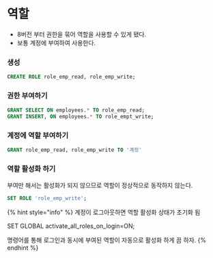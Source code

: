 # 역할

* 8버전 부터 권한을 묶어 역할을 사용할 수 있게 됐다.&#x20;
* 보통 계정에 부여하여 사용한다.

### 생성&#x20;

```sql
CREATE ROLE role_emp_read, role_emp_write;
```

### 권한 부여하기&#x20;

```sql
GRANT SELECT ON employees.* TO role_emp_read;
GRANT INSERT, ON employees.* TO role_empt_write;
```



### 계정에 역할 부여하기&#x20;

```sql
GRANT role_emp_read, role_emp_write TO '계정'
```



### 역할 활성화 하기&#x20;

부여만 해서는 활성화가 되지 않으므로 역할이 정상적으로 동작하지 않는다.&#x20;

```sql
SET ROLE 'role_emp_write';
```

{% hint style="info" %}
계정이 로그아웃하면 역할 활성화 상태가 초기화 됨

SET GLOBAL activate\_all\_roles\_on\_login=ON;

명령어를 통해 로그인과 동시에 부여된 역할이 자동으로 활성화 하게 끔 하자.
{% endhint %}

